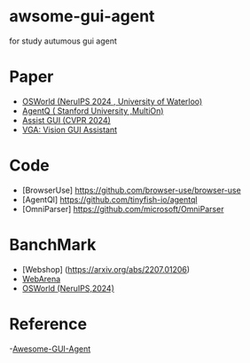 # awsome-gui-agent
for study autumous gui agent

# Paper
 -  [OSWorld (NeruIPS 2024 , University of Waterloo)](https://arxiv.org/abs/2404.07972)
 -  [AgentQ ( Stanford University ,MultiOn)](https://arxiv.org/pdf/2408.07199 )
 -  [Assist GUI (CVPR 2024)](http://openaccess.thecvf.com/content/CVPR2024/papers/Gao_AssistGUI_Task-Oriented_PC_Graphical_User_Interface_Automation_CVPR_2024_paper.pdf)
  - [VGA: Vision GUI Assistant](http://arxiv.org/pdf/2406.14056)
# Code

  - [BrowserUse] https://github.com/browser-use/browser-use
  - [AgentQl] https://github.com/tinyfish-io/agentql
  - [OmniParser] https://github.com/microsoft/OmniParser



# BanchMark
 -  [Webshop] (https://arxiv.org/abs/2207.01206)
 -  [WebArena](https://arxiv.org/abs/2307.13854)
 -  [OSWorld (NeruIPS,2024)](https://arxiv.org/abs/2404.07972)

# Reference
  -[Awesome-GUI-Agent](https://github.com/showlab/Awesome-GUI-Agent)